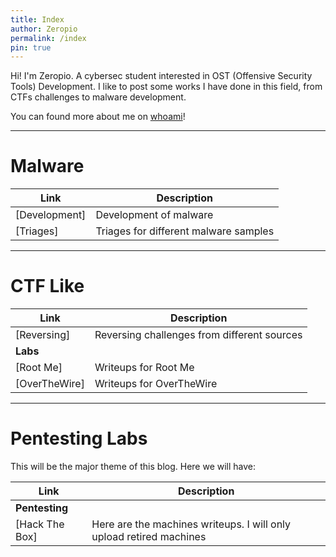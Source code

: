```yaml
---
title: Index
author: Zeropio
permalink: /index
pin: true
---
```


Hi! I'm Zeropio. A cybersec student interested in OST (Offensive Security Tools) Development. I like to post some works I have done in this field, from CTFs challenges to malware development.

You can found more about me on [whoami](/whoami)!

---

# Malware

| **Link**   | **Description**    |
|--------------- | --------------- |
| [Development] | Development of malware |
| [Triages] | Triages for different malware samples |

---

# CTF Like

| **Link**   | **Description**    |
|--------------- | --------------- |
| [Reversing] | Reversing challenges from different sources |
| **Labs** |
| [Root Me] | Writeups for Root Me |
| [OverTheWire]| Writeups for OverTheWire |
---

# Pentesting Labs

This will be the major theme of this blog. Here we will have:

| **Link**   | **Description**    |
|--------------- | --------------- |
| **Pentesting** |
| [Hack The Box] | Here are the machines writeups. I will only upload retired machines |

